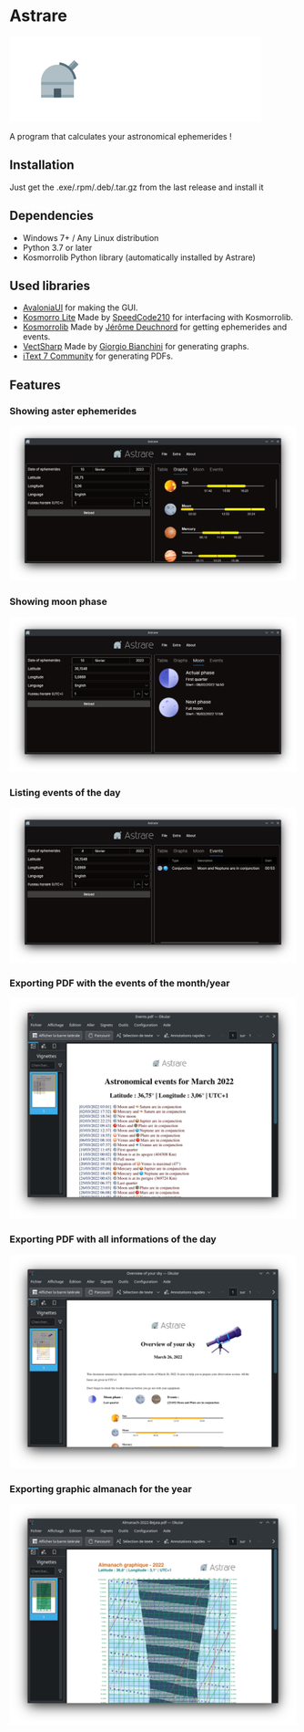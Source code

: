 # Astrare

![Astrare Logo](https://raw.githubusercontent.com/SpeedCode210/Astrare/main/Astrare/astrareLogo.png)

A program that calculates your astronomical ephemerides !

## Installation

Just get the .exe/.rpm/.deb/.tar.gz from the last release and install it

## Dependencies

- Windows 7+ / Any Linux distribution 
- Python 3.7 or later
- Kosmorrolib Python library (automatically installed by Astrare)

## Used libraries

- [AvaloniaUI](https://github.com/AvaloniaUI/Avalonia) for making the GUI.
- [Kosmorro Lite](https://github.com/SpeedCode210/kosmorro-lite) Made by [SpeedCode210](https://github.com/SpeedCode210/) for interfacing with Kosmorrolib.
- [Kosmorrolib](https://github.com/kosmorro/lib) Made by [Jérôme Deuchnord](https://github.com/Deuchnord) for getting ephemerides and events.
- [VectSharp](https://github.com/arklumpus/VectSharp) Made by [Giorgio Bianchini](https://github.com/arklumpus) for generating graphs.
- [iText 7 Community](https://github.com/itext/itext7-dotnet) for generating PDFs.

## Features

### Showing aster ephemerides

![Aster ephemerides graph](https://github.com/SpeedCode210/Astrare/blob/main/ScreenshotApp.png?raw=true)

### Showing moon phase

![Aster ephemerides graph](https://github.com/SpeedCode210/Astrare/blob/main/ScreenMoon.png?raw=true)

### Listing events of the day

![Aster ephemerides graph](https://github.com/SpeedCode210/Astrare/blob/main/ScreenEventsShow.png?raw=true)

### Exporting PDF with the events of the month/year

![Aster ephemerides graph](https://github.com/SpeedCode210/Astrare/blob/main/ScreenEvents.png?raw=true)

### Exporting PDF with all informations of the day

![Aster ephemerides graph](https://github.com/SpeedCode210/Astrare/blob/main/ScreenPDF.png?raw=true)

### Exporting graphic almanach for the year

![Aster ephemerides graph](https://github.com/SpeedCode210/Astrare/blob/main/ScreenAlmanach.png?raw=true)
